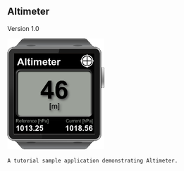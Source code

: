 ## Altimeter

Version 1.0

![screenshot.png](screenshot.png)

    A tutorial sample application demonstrating Altimeter.
